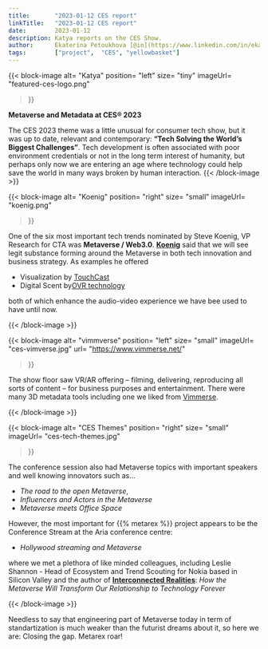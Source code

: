 ```yaml
---
title:       "2023-01-12 CES report"
linkTitle:   "2023-01-12 CES report"
date:        2023-01-12
description: Katya reports on the CES Show.
author:      Ekaterina Petoukhova [@in](https://www.linkedin.com/in/ekaterina-petoukhova-84141959/)
tags:        ["project",  "CES", "yellowbasket"]
---
```


{{< block-image
    alt=      "Katya"
    position= "left" 
    size=     "tiny"
    imageUrl= "featured-ces-logo.png"
>}}

**Metaverse and Metadata at CES® 2023** 

The CES 2023 theme was a little unusual for consumer tech show, but it was up to
date, relevant and contemporary: **“Tech Solving the World’s Biggest
Challenges”**. Tech development is often associated with poor environment
credentials or not in the long term interest of humanity, but perhaps only now
we are entering an age where technology could help save the world in many ways
broken by human interaction.
{{< /block-image >}}
<!-- ####################################################################### -->

{{< block-image
    alt=      "Koenig"
    position= "right" 
    size=     "small"
    imageUrl= "koenig.png"
>}}

One of the six most important tech trends nominated by Steve Koenig, VP Research
for CTA was **Metaverse / Web3.0**.
**[Koenig](https://www.youtube.com/watch?v=Xp3SqNVRM68)** said that we will see
legit substance forming around the Metaverse in both tech innovation and
business strategy. As examples he offered 

* Visualization by [TouchCast](https://touchcast.com/touchcast-home)
* Digital Scent by[OVR technology](https://ovrtechnology.com/)

both of which enhance the audio-video experience we have bee used to have until
now.

{{< /block-image >}}

<!-- ####################################################################### -->

{{< block-image
    alt=      "vimmverse"
    position= "left" 
    size=     "small"
    imageUrl= "ces-vimverse.jpg"
    url=      "https://www.vimmerse.net/"
>}}

The show floor saw VR/AR offering – filming, delivering, reproducing
all sorts of content – for business purposes and entertainment. There were many
3D metadata tools including one we liked from [Vimmerse](https://www.vimmerse.net/).

{{< /block-image >}}

<!-- ####################################################################### -->

{{< block-image
    alt=      "CES Themes"
    position= "right" 
    size=     "small"
    imageUrl= "ces-tech-themes.jpg"
>}}

The conference session also had Metaverse topics with important speakers and well
knowing innovators such as...

* _The road to the open Metaverse_,
* _Influencers and Actors in the Metaverse_
* _Metaverse meets Office Space_

However, the most important for {{% metarex %}} project appears to be the
Conference Stream at the Aria conference centre:

* _Hollywood streaming and Metaverse_

where we met a plethora of like minded colleagues, including
Leslie Shannon - Head of Ecosystem and Trend Scouting for Nokia based in Silicon
Valley and the author of **[Interconnected Realities](https://www.amazon.com/Interconnected-Realities-Metaverse-Relationship-Technology/dp/1394160844)**:
_How the Metaverse Will Transform Our Relationship to Technology Forever_

{{< /block-image >}}

<!-- ####################################################################### -->

Needless to say that engineering part of Metaverse today in term of
standartization is much weaker than the futurist dreams about it, so here we
are: Closing the gap. Metarex roar!

<!-- ####################################################################### -->

[blog]:     /blog                    "Blog"
[backers]:  /docs/project/backers/   "Backers"
